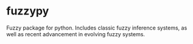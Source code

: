 # fuzzypy

Fuzzy package for python. Includes classic fuzzy inference systems, as well as recent advancement in evolving fuzzy systems.
